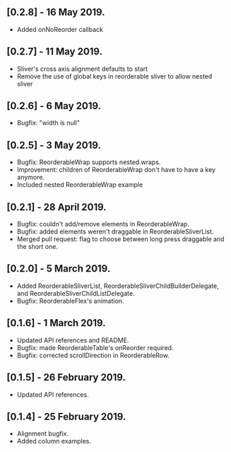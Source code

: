 ## [0.2.8] - 16 May 2019.

* Added onNoReorder callback

## [0.2.7] - 11 May 2019.

* Sliver's cross axis alignment defaults to start
* Remove the use of global keys in reorderable sliver to allow nested sliver

## [0.2.6] - 6 May 2019.

* Bugfix: "width is null"

## [0.2.5] - 3 May 2019.

* Bugfix: ReorderableWrap supports nested wraps.
* Improvement: children of ReorderableWrap don't have to have a key anymore.
* Included nested ReorderableWrap example

## [0.2.1] - 28 April 2019.

* Bugfix: couldn't add/remove elements in ReorderableWrap.
* Bugfix: added elements weren't draggable in ReorderableSliverList.
* Merged pull request: flag to choose between long press draggable and the short one.

## [0.2.0] - 5 March 2019.

* Added ReorderableSliverList, ReorderableSliverChildBuilderDelegate, and ReorderableSliverChildListDelegate.
* Bugfix: ReorderableFlex's animation.

## [0.1.6] - 1 March 2019.

* Updated API references and README.
* Bugfix: made ReorderableTable's onReorder required.
* Bugfix: corrected scrollDirection in ReorderableRow.

## [0.1.5] - 26 February 2019.

* Updated API references.

## [0.1.4] - 25 February 2019.

* Alignment bugfix.
* Added column examples.
